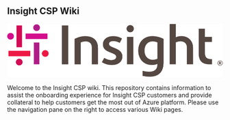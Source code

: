 <!-- markdownlint-disable -->

## Insight CSP Wiki

<!-- markdownlint-restore -->

![Insight Logo](.media/insight-logo.svg)

Welcome to the Insight CSP wiki. This repository contains information to assist the onboarding experience for Insight CSP customers and provide collateral to help customers get the most out of Azure platform. Please use the navigation pane on the right to access various Wiki pages.
